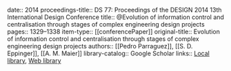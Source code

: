 date:: 2014
proceedings-title:: DS 77: Proceedings of the DESIGN 2014 13th International Design Conference
title:: @Evolution of information control and centralisation through stages of complex engineering design projects
pages:: 1329–1338
item-type:: [[conferencePaper]]
original-title:: Evolution of information control and centralisation through stages of complex engineering design projects
authors:: [[Pedro Parraguez]], [[S. D. Eppinger]], [[A. M. Maier]]
library-catalog:: Google Scholar
links:: [Local library](zotero://select/library/items/NRGTM9Z2), [Web library](https://www.zotero.org/users/6520516/items/NRGTM9Z2)

